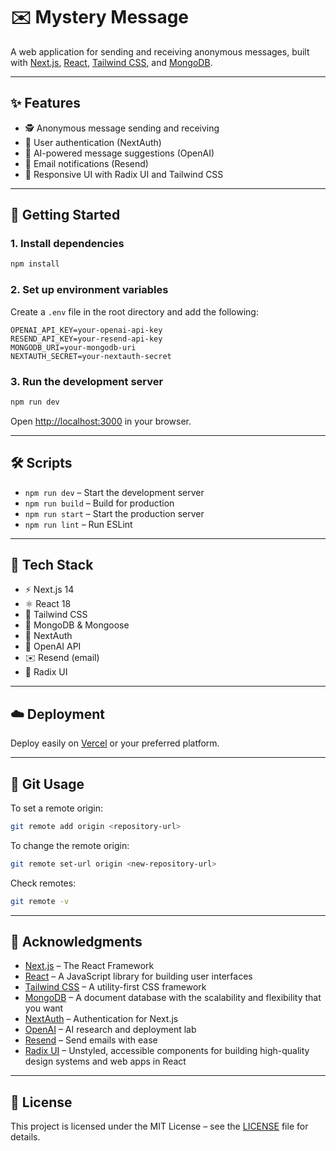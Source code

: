 # ✉️ Mystery Message

A web application for sending and receiving anonymous messages, built with [Next.js](https://nextjs.org/), [React](https://react.dev/), [Tailwind CSS](https://tailwindcss.com/), and [MongoDB](https://www.mongodb.com/).

---

## ✨ Features

- 🕵️ Anonymous message sending and receiving
- 🔐 User authentication (NextAuth)
- 🤖 AI-powered message suggestions (OpenAI)
- 📧 Email notifications (Resend)
- 💎 Responsive UI with Radix UI and Tailwind CSS

---

## 🚀 Getting Started

### 1. Install dependencies

```bash
npm install
```

### 2. Set up environment variables

Create a `.env` file in the root directory and add the following:

```
OPENAI_API_KEY=your-openai-api-key
RESEND_API_KEY=your-resend-api-key
MONGODB_URI=your-mongodb-uri
NEXTAUTH_SECRET=your-nextauth-secret
```

### 3. Run the development server

```bash
npm run dev
```

Open [http://localhost:3000](http://localhost:3000) in your browser.

---

## 🛠️ Scripts

- `npm run dev` – Start the development server
- `npm run build` – Build for production
- `npm run start` – Start the production server
- `npm run lint` – Run ESLint

---

## 🧰 Tech Stack

- ⚡ Next.js 14
- ⚛️ React 18
- 🎨 Tailwind CSS
- 🍃 MongoDB & Mongoose
- 🔑 NextAuth
- 🤖 OpenAI API
- ✉️ Resend (email)
- 🧩 Radix UI

---

## ☁️ Deployment

Deploy easily on [Vercel](https://vercel.com/) or your preferred platform.

---

## 🐙 Git Usage

To set a remote origin:

```bash
git remote add origin <repository-url>
```

To change the remote origin:

```bash
git remote set-url origin <new-repository-url>
```

Check remotes:

```bash
git remote -v
```

---

## 🙏 Acknowledgments

- [Next.js](https://nextjs.org/) – The React Framework
- [React](https://react.dev/) – A JavaScript library for building user interfaces
- [Tailwind CSS](https://tailwindcss.com/) – A utility-first CSS framework
- [MongoDB](https://www.mongodb.com/) – A document database with the scalability and flexibility that you want
- [NextAuth](https://next-auth.js.org/) – Authentication for Next.js
- [OpenAI](https://openai.com/) – AI research and deployment lab
- [Resend](https://resend.com/) – Send emails with ease
- [Radix UI](https://www.radix-ui.com/) – Unstyled, accessible components for building high-quality design systems and web apps in React

---

## 📄 License

This project is licensed under the MIT License – see the [LICENSE](LICENSE) file for details.
